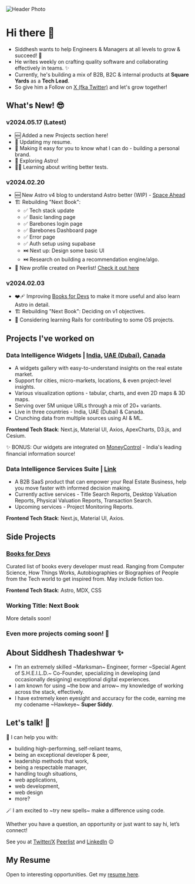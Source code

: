 ![Header Photo](https://pbs.twimg.com/profile_banners/51776967/1685530867/1500x500)

# Hi there 👋

- Siddhesh wants to help Engineers & Managers at all levels to grow & succeed! 🚀
- He writes weekly on crafting quality software and collaborating effectively in teams. ✨
- Currently, he's building a mix of B2B, B2C & internal products at __Square Yards__ as a __Tech Lead__.
- So give him a Follow on [X (fka Twitter)](https://twitter.com/Super_Siddy) and let's grow together!

## What's New! 😎

### __v2024.05.17__ (Latest)

- 🆕 Added a new Projects section here!
- 🧹 Updating my resume.
- 🔎 Making it easy for you to know what I can do - building a personal brand.
- 🚀 Exploring Astro!
- 🧑‍💻 Learning about writing better tests.

### __v2024.02.20__

- 🆕 New Astro v4 blog to understand Astro better (WIP) - [Space Ahead](https://djsiddz.github.io/space-ahead)
- 🏗️ Rebuilding "Next Book":
  - ✅ Tech stack update
  - ✅ Basic landing page
  - ✅ Barebones login page
  - ✅ Barebones Dashboard page
  - ✅ Error page
  - ✅ Auth setup using supabase
  - ⏭️ Next up: Design some basic UI
  - ⏭️ Research on building a recommendation engine/algo.
- 🥸 New profile created on Peerlist! [Check it out here](https://peerlist.io/siddhesht)

### __v2024.02.03__

- ❤️‍🩹 Improving [Books for Devs](https://djsiddz.github.io/books-for-devs) to make it more useful and also learn Astro in detail.
- 🏗️ Rebuilding "Next Book": Deciding on v1 objectives.
- 🤔 Considering learning Rails for contributing to some OS projects.

## Projects I've worked on

### Data Intelligence Widgets | [India](https://www.squareyards.com/data-intelligence), [UAE (Dubai)](https://www.squareyards.ae/property-rates-in-dubai), [Canada](https://www.squareyards.ca/housing-market/on-toronto)

- A widgets gallery with easy-to-understand insights on the real estate market.
- Support for cities, micro-markets, locations, & even project-level insights.
- Various visualization options - tabular, charts, and even 2D maps & 3D maps.
- Serving over 5M unique URLs through a mix of 20+ variants.
- Live in three countries - India, UAE (Dubai) & Canada.
- Crunching data from multiple sources using AI & ML.

__Frontend Tech Stack__: Next.js, Material UI, Axios, ApexCharts, D3.js, and Cesium.

✨ BONUS: Our widgets are integrated on [MoneyControl](https://www.moneycontrol.com/property-rates/mumbai) - India's leading financial information source!

### Data Intelligence Services Suite | [Link](https://dataintelligence.squareyards.com/)

- A B2B SaaS product that can empower your Real Estate Business, help you move faster with informed decision making.
- Currently active services - Title Search Reports, Desktop Valuation Reports, Physical Valuation Reports, Transaction Search.
- Upcoming services - Project Monitoring Reports.

__Frontend Tech Stack__: Next.js, Material UI, Axios.

## Side Projects

### [Books for Devs](https://djsiddz.github.io/books-for-devs)

Curated list of books every developer must read. Ranging from Computer Science, How Things Works, Autobiographies or Biographies of People from the Tech world to get inspired from. May include fiction too.

__Frontend Tech Stack__: Astro, MDX, CSS

### Working Title: Next Book

More details soon!

### Even more projects coming soon! 🤫

## About Siddhesh Thadeshwar ✨

- I’m an extremely skilled ~Marksman~ Engineer, former ~Special Agent of S.H.E.I.L.D.~ Co-Founder, specializing in developing (and occasionally designing) exceptional digital experiences.
- I am known for using ~the bow and arrow~ my knowledge of working across the stack, effectively.
- I have extremely keen eyesight and accuracy for the code, earning me my codename ~Hawkeye~ __Super Siddy__.

## Let's talk! 🤝

💬 I can help you with:

- building high-performing, self-reliant teams,
- being an exceptional developer & peer,
- leadership methods that work,
- being a respectable manager,
- handling tough situations,
- web applications,
- web development,
- web design
- more?

🪄 I am excited to ~try new spells~ make a difference using code.

Whether you have a question, an opportunity or just want to say hi, let’s connect!

See you at [Twitter/X](https://twitter.com/Super_Siddy) [Peerlist](https://peerlist.io/siddhesht) and [LinkedIn](https://linkedin.com/in/siddheshthadeshwar) 😉

## My Resume

Open to interesting opportunities. Get my [resume here](https://github.com/djsiddz/djsiddz/raw/main/Siddhesh-Thadeshwar-resume.pdf).

<!--
**djsiddz/djsiddz** is a ✨ _special_ ✨ repository because its `README.md` (this file) appears on your GitHub profile.

Here are some ideas to get you started:

- 🔭 I’m currently working on ...
- 🌱 I’m currently learning ...
- 👯 I’m looking to collaborate on ...
- 🤔 I’m looking for help with ...
- 💬 Ask me about ...
- 📫 How to reach me: ...
- 😄 Pronouns: ...
- ⚡ Fun fact: ...
-->
